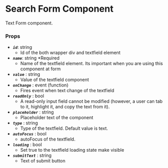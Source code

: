 # Search Form Component

Text Form component. 


### Props
- **_`id`_**: string
    * Id of the both wrapper div and textfield element
- **_`name`_**: string *Required
    * Name of the textfield element. Its important when you are using this component at form
- **_`value`_** : string
    * Value of the textfield component
- **_`onChange`_** : event (function)
    * Fires event when text change of the textfield
- **_`readOnly`_** : bool
    * A read-only input field cannot be modified (however, a user can tab to it, highlight it, and copy the text from it).
- **_`placeholder`_** : string
    * Placeholder text of the component
- **_`type`_** : string
    * Type of the textfield. Default value is text.
- **_`autoFocus`_** : bool
    * autoFocus of the textfield.
- **_`loading`_** : bool
    * Set true to the textfield loading state make visible
- **_`submitText`_** : string
    * Text of submit button
